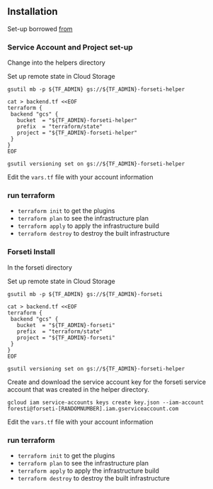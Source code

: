 ## Installation
Set-up borrowed [from](https://github.com/terraform-google-modules/terraform-google-forseti)

### Service Account and Project set-up
Change into the helpers directory

Set up remote state in Cloud Storage
```
gsutil mb -p ${TF_ADMIN} gs://${TF_ADMIN}-forseti-helper

cat > backend.tf <<EOF
terraform {
 backend "gcs" {
   bucket  = "${TF_ADMIN}-forseti-helper"
   prefix  = "terraform/state"
   project = "${TF_ADMIN}-forseti-helper"
 }
}
EOF

gsutil versioning set on gs://${TF_ADMIN}-forseti-helper
```
Edit the ```vars.tf``` file with your account information

### run terraform
- `terraform init` to get the plugins
- `terraform plan` to see the infrastructure plan
- `terraform apply` to apply the infrastructure build
- `terraform destroy` to destroy the built infrastructure

### Forseti Install
In the forseti directory

Set up remote state in Cloud Storage
```
gsutil mb -p ${TF_ADMIN} gs://${TF_ADMIN}-forseti

cat > backend.tf <<EOF
terraform {
 backend "gcs" {
   bucket  = "${TF_ADMIN}-forseti"
   prefix  = "terraform/state"
   project = "${TF_ADMIN}-forseti"
 }
}
EOF

gsutil versioning set on gs://${TF_ADMIN}-forseti-helper
```

Create and download the service account key for the forseti service account that was created in the helper directory.
```
gcloud iam service-accounts keys create key.json --iam-account foresti@forseti-[RANDOMNUMBER].iam.gserviceaccount.com
```

Edit the ```vars.tf``` file with your account information

### run terraform
- `terraform init` to get the plugins
- `terraform plan` to see the infrastructure plan
- `terraform apply` to apply the infrastructure build
- `terraform destroy` to destroy the built infrastructure
